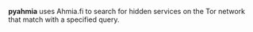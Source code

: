 **pyahmia** uses Ahmia.fi to search for hidden services on the Tor network that match with a specified query.